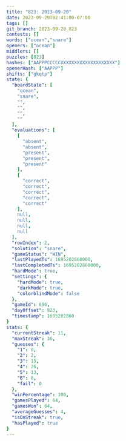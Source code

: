 ```yaml
---
title: "823: 2023-09-20"
date: 2023-09-20T02:41:00-07:00
tags: []
git_branch: 2023-09-20_823
contests: []
words: ["ocean","snare"]
openers: ["ocean"]
middlers: []
puzzles: [823]
hashes: ["AAPPPCCCCCXXXXXXXXXXXXXXXXXXXX"]
openerHash: ["AAPPP"]
shifts: ["gkqtp"]
state: {
  "boardState": [
    "ocean",
    "snare",
    "",
    "",
    "",
    ""
  ],
  "evaluations": [
    [
      "absent",
      "absent",
      "present",
      "present",
      "present"
    ],
    [
      "correct",
      "correct",
      "correct",
      "correct",
      "correct"
    ],
    null,
    null,
    null,
    null
  ],
  "rowIndex": 2,
  "solution": "snare",
  "gameStatus": "WIN",
  "lastPlayedTs": 1695202860000,
  "lastCompletedTs": 1695202860000,
  "hardMode": true,
  "settings": {
    "hardMode": true,
    "darkMode": true,
    "colorblindMode": false
  },
  "gameId": 696,
  "dayOffset": 823,
  "timestamp": 1695202860
}
stats: {
  "currentStreak": 11,
  "maxStreak": 36,
  "guesses": {
    "1": 0,
    "2": 2,
    "3": 15,
    "4": 26,
    "5": 13,
    "6": 8,
    "fail": 0
  },
  "winPercentage": 100,
  "gamesPlayed": 64,
  "gamesWon": 64,
  "averageGuesses": 4,
  "isOnStreak": true,
  "hasPlayed": true
}
---
```

<!-- more -->
